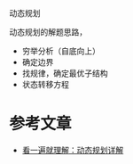 动态规划

动态规划的解题思路，

- 穷举分析（自底向上）
- 确定边界
- 找规律，确定最优子结构
- 状态转移方程

# 参考文章

* [看一遍就理解：动态规划详解](https://juejin.cn/post/6951922898638471181)